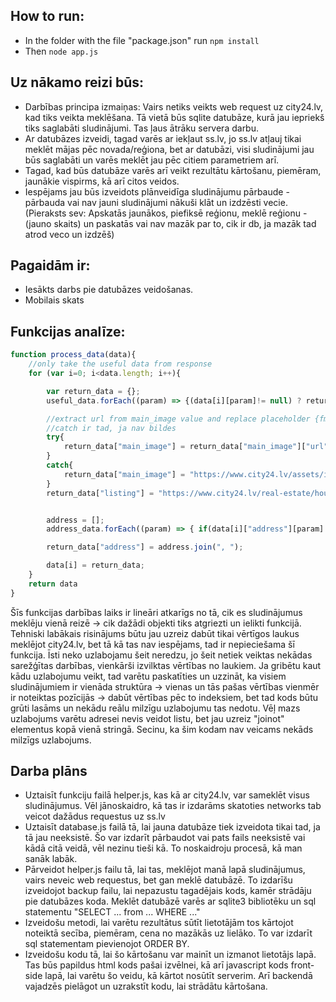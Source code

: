 ## How to run:
* In the folder with the file "package.json" run `npm install`
* Then `node app.js`

## Uz nākamo reizi būs:
* Darbības principa izmaiņas: Vairs netiks veikts web request uz city24.lv, kad tiks veikta meklēšana. Tā vietā būs sqlite datubāze, kurā jau iepriekš tiks saglabāti sludinājumi. Tas ļaus ātrāku servera darbu.
* Ar datubāzes izveidi, tagad varēs ar iekļaut ss.lv, jo ss.lv atļauj tikai meklēt mājas pēc novada/reģiona, bet ar datubāzi, visi sludinājumi jau būs saglabāti un varēs meklēt jau pēc citiem parametriem arī.
* Tagad, kad būs datubāze varēs arī veikt rezultātu kārtošanu, piemēram, jaunākie vispirms, kā arī citos veidos.
* Iespējams jau būs izveidots plānveidīga sludinājumu pārbaude - pārbauda vai nav jauni sludinājumi nākuši klāt un izdzēsti vecie. (Pieraksts sev: Apskatās jaunākos, piefiksē reģionu, meklē reģionu - (jauno skaits) un paskatās vai nav mazāk par to, cik ir db, ja mazāk tad atrod veco un izdzēš)

## Pagaidām ir:
* Iesākts darbs pie datubāzes veidošanas.
* Mobilais skats

## Funkcijas analīze:
```js
function process_data(data){
    //only take the useful data from response
    for (var i=0; i<data.length; i++){

        var return_data = {};
        useful_data.forEach((param) => {(data[i][param]!= null) ? return_data[param]=data[i][param] : return_data[param]="???"});

        //extract url from main_image value and replace placeholder {fmt:em} with the resolution
        //catch ir tad, ja nav bildes
        try{
            return_data["main_image"] = return_data["main_image"]["url"].replace("{fmt:em}", "13");
        }
        catch{ 
            return_data["main_image"] = "https://www.city24.lv/assets/img/placeholder/object_placeholder.46f176b8.svg"
        }
        return_data["listing"] = "https://www.city24.lv/real-estate/houses-for-sale/a/" + data[i]["friendly_id"]; //tas a ir vienkarsi vajadzigs


        address = [];
        address_data.forEach((param) => { if(data[i]["address"][param]!= null) address.push(data[i]["address"][param])});

        return_data["address"] = address.join(", ");

        data[i] = return_data;
    }
    return data
}
```
Šīs funkcijas darbības laiks ir lineāri atkarīgs no tā, cik es sludinājumus meklēju vienā reizē -> cik dažādi objekti tiks atgriezti un ielikti funkcijā. Tehniski labākais risinājums būtu jau uzreiz dabūt tikai vērtīgos laukus meklējot city24.lv, bet tā kā tas nav iespējams, tad ir nepieciešama šī funkcija. Īsti neko uzlabojamu šeit neredzu, jo šeit netiek veiktas nekādas sarežģītas darbības, vienkārši izvilktas vērtības no laukiem. Ja gribētu kaut kādu uzlabojumu veikt, tad varētu paskatīties un uzzināt, ka visiem sludinājumiem ir vienāda struktūra -> vienas un tās pašas vērtības vienmēr ir noteiktas pozīcijās -> dabūt vērtības pēc to indeksiem, bet tad kods būtu grūti lasāms un nekādu reālu milzīgu uzlabojumu tas nedotu. Vēļ mazs uzlabojums varētu adresei nevis veidot listu, bet jau uzreiz "joinot" elementus kopā vienā stringā. Secinu, ka šim kodam nav veicams nekāds milzīgs uzlabojums.

## Darba plāns
* Uztaisīt funkciju failā helper.js, kas kā ar city24.lv, var sameklēt visus sludinājumus. Vēl jānoskaidro, kā tas ir izdarāms skatoties networks tab veicot dažādus requestus uz ss.lv
* Uztaisīt database.js failā tā, lai jauna datubāze tiek izveidota tikai tad, ja tā jau neeksistē. Šo var izdarīt pārbaudot vai pats fails neeksistē vai kādā citā veidā, vēl nezinu tieši kā. To noskaidroju procesā, kā man sanāk labāk.
* Pārveidot helper.js failu tā, lai tas, meklējot manā lapā sludinājumus, vairs neveic web requestus, bet gan meklē datubāzē. To izdarīšu izveidojot backup failu, lai nepazustu tagadējais kods, kamēr strādāju pie datubāzes koda. Meklēt datubāzē varēs ar sqlite3 bibliotēku un sql statementu "SELECT ... from ... WHERE ..."
* Izveidošu metodi, lai varētu rezultātus sūtīt lietotājām tos kārtojot noteiktā secība, piemēram, cena no mazākās uz lielāko. To var izdarīt sql statementam pievienojot ORDER BY.
* Izveidošu kodu tā, lai šo kārtošanu var mainīt un izmanot lietotājs lapā. Tas būs papildus html kods pašai izvēlnei, kā arī javascript kods front-side lapā, lai varētu šo veidu, kā kārtot nosūtīt serverim. Arī backendā vajadzēs pielāgot un uzrakstīt kodu, lai strādātu kārtošana.
